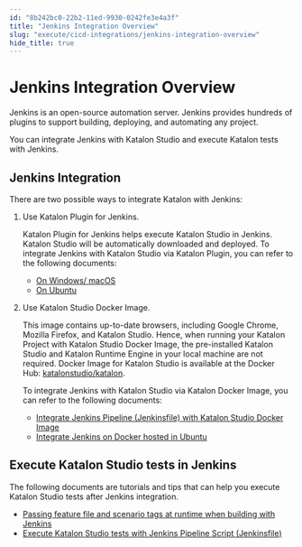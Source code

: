 ```yaml
---
id: "8b242bc0-22b2-11ed-9930-0242fe3e4a3f"
title: "Jenkins Integration Overview"
slug: "execute/cicd-integrations/jenkins-integration-overview"
hide_title: true
---
```

    

# <a id="id" class="anchor_top_offset"/><a id="ariaid-title1" class="anchor_top_offset"/>Jenkins Integration Overview

    
      
<p xmlns="http://www.w3.org/1999/xhtml" className="p">Jenkins is an open-source automation server. Jenkins provides   hundreds of plugins to support building, deploying, and automating   any project.</p> 
      
<p xmlns="http://www.w3.org/1999/xhtml" className="p">You can integrate Jenkins with Katalon Studio and execute   Katalon tests with Jenkins.</p> 
    
  

## <a id="id_1" class="anchor_top_offset"/>Jenkins Integration

<p xmlns="http://www.w3.org/1999/xhtml" className="p">There are two possible ways to integrate Katalon with   Jenkins:</p> 
<ol xmlns="http://www.w3.org/1999/xhtml" className="ol"><li className="li">     <p className="p">Use Katalon Plugin for Jenkins.</p>     <p className="p">Katalon Plugin for Jenkins helps execute Katalon Studio in       Jenkins. Katalon Studio will be automatically downloaded and       deployed. To integrate Jenkins with Katalon Studio via Katalon       Plugin, you can refer to the following documents:</p>     <ul className="ul"><li className="li">         <a className="xref" href="/docs/execute/cicd-integrations/use-katalon-plugins-for-jenkins-integration/use-katalon-plugins-for-jenkins-integration-on-windowsmacos">On           Windows/ macOS</a>       </li><li className="li">         <a className="xref" href="/docs/execute/cicd-integrations/use-katalon-plugins-for-jenkins-integration/use-katalon-plugins-for-jenkins-integration-on-ubuntu">On           Ubuntu</a>       </li></ul>   </li><li className="li">     <p className="p">Use Katalon Studio Docker Image.</p>     <p className="p">This image contains up-to-date browsers, including Google       Chrome, Mozilla Firefox, and Katalon Studio. Hence, when running       your Katalon Project with Katalon Studio Docker Image, the       pre-installed Katalon Studio and Katalon Runtime Engine in your       local machine are not required. Docker Image for Katalon Studio is       available at the Docker Hub: <a className="xref j-external-link" href="https://hub.docker.com/r/katalonstudio/katalon/" target="_blank">katalonstudio/katalon</a>.</p>     <p className="p">To integrate Jenkins with Katalon Studio via Katalon Docker       Image, you can refer to the following documents:</p>     <ul className="ul"><li className="li">         <a className="xref" href="/docs/execute/cicd-integrations/use-katalon-docker-image-for-jenkins-integration/integrate-jenkins-pipeline-jenkinsfile-with-katalon-studio-docker-image">Integrate           Jenkins Pipeline (Jenkinsfile) with Katalon Studio Docker           Image</a>       </li><li className="li">         <a className="xref" href="/docs/execute/cicd-integrations/use-katalon-docker-image-for-jenkins-integration/integrate-jenkins-on-docker-hosted-in-ubuntu#id_1">Integrate           Jenkins on Docker hosted in Ubuntu</a>       </li></ul>   </li></ol> 
    

## <a id="id_2" class="anchor_top_offset"/>Execute Katalon Studio tests in Jenkins

    
      
<p xmlns="http://www.w3.org/1999/xhtml" className="p">The following documents are tutorials and tips that can help you   execute Katalon Studio tests after Jenkins integration.</p> 
      
<ul xmlns="http://www.w3.org/1999/xhtml" className="ul">   <li className="li">     <a className="xref" href="/docs/execute/cicd-integrations/passing-scenario-tags-at-runtime-when-building-with-jenkins#id_1">Passing       feature file and scenario tags at runtime when building with       Jenkins</a>   </li>   <li className="li">     <a className="xref" href="/docs/execute/cicd-integrations/execute-katalon-studio-tests-with-jenkins-pipeline-script-jenkinsfile">Execute       Katalon Studio tests with Jenkins Pipeline Script       (Jenkinsfile)</a>   </li> </ul> 
    
  

